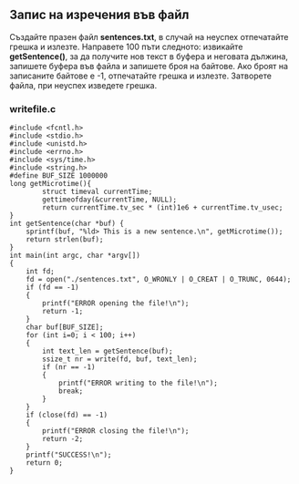 ## Запис на изречения във файл

Създайте празен файл **sentences.txt**, в случай на неуспех отпечатайте грешка и излезте.
Направете 100 пъти следното: извикайте **getSentence()**, за да получите нов текст в буфера и неговата дължина, запишете буфера във файла и запишете броя на байтове.
Ако броят на записаните байтове е -1, отпечатайте грешка и излезте.
Затворете файла, при неуспех изведете грешка.

### writefile.c
```
#include <fcntl.h>
#include <stdio.h>
#include <unistd.h>
#include <errno.h>
#include <sys/time.h>
#include <string.h>
#define BUF_SIZE 1000000
long getMicrotime(){
        struct timeval currentTime;
        gettimeofday(&currentTime, NULL);
        return currentTime.tv_sec * (int)1e6 + currentTime.tv_usec;
}
int getSentence(char *buf) {
    sprintf(buf, "%ld> This is a new sentence.\n", getMicrotime());
    return strlen(buf);
}
int main(int argc, char *argv[])
{
    int fd;
    fd = open("./sentences.txt", O_WRONLY | O_CREAT | O_TRUNC, 0644);
    if (fd == -1)
    {
        printf("ERROR opening the file!\n");
        return -1;
    }
    char buf[BUF_SIZE];
    for (int i=0; i < 100; i++)
    {
        int text_len = getSentence(buf);
        ssize_t nr = write(fd, buf, text_len);
        if (nr == -1)
        {
            printf("ERROR writing to the file!\n");
            break;
        }
    }
    if (close(fd) == -1)
    {
        printf("ERROR closing the file!\n");
        return -2;
    }
    printf("SUCCESS!\n");
    return 0;
}
```